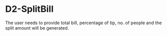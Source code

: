 # D2-SplitBill
The user needs to provide total bill, percentage of tip, no. of people and the split amount will be generated.